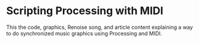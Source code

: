 # Scripting Processing with MIDI #

This the code, graphics, Renoise song, and article content explaining a way to do synchronized music graphics using Processing and MIDI.


